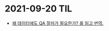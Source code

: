 # 2021-09-20 TIL

- [왜 데이터에도 QA 절차가 필요한가? 를 읽고 번역.](https://iced-farmer-712.notion.site/QA-489dddbd0d564c4fb90b0c7932cfff34)
